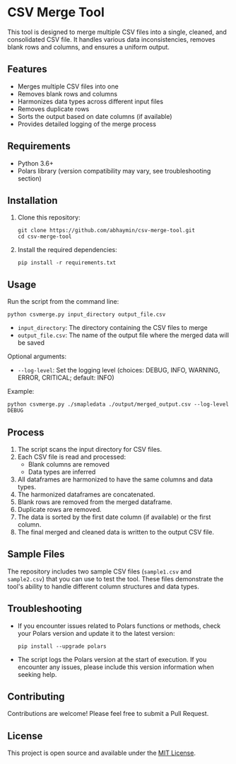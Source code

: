 # CSV Merge Tool

This tool is designed to merge multiple CSV files into a single, cleaned, and consolidated CSV file. It handles various data inconsistencies, removes blank rows and columns, and ensures a uniform output.

## Features

- Merges multiple CSV files into one
- Removes blank rows and columns
- Harmonizes data types across different input files
- Removes duplicate rows
- Sorts the output based on date columns (if available)
- Provides detailed logging of the merge process

## Requirements

- Python 3.6+
- Polars library (version compatibility may vary, see troubleshooting section)

## Installation

1. Clone this repository:
   ```
   git clone https://github.com/abhaymin/csv-merge-tool.git
   cd csv-merge-tool
   ```

2. Install the required dependencies:
   ```
   pip install -r requirements.txt
   ```

## Usage

Run the script from the command line:

```
python csvmerge.py input_directory output_file.csv
```

- `input_directory`: The directory containing the CSV files to merge
- `output_file.csv`: The name of the output file where the merged data will be saved

Optional arguments:
- `--log-level`: Set the logging level (choices: DEBUG, INFO, WARNING, ERROR, CRITICAL; default: INFO)

Example:
```
python csvmerge.py ./smapledata ./output/merged_output.csv --log-level DEBUG
```

## Process

1. The script scans the input directory for CSV files.
2. Each CSV file is read and processed:
   - Blank columns are removed
   - Data types are inferred
3. All dataframes are harmonized to have the same columns and data types.
4. The harmonized dataframes are concatenated.
5. Blank rows are removed from the merged dataframe.
6. Duplicate rows are removed.
7. The data is sorted by the first date column (if available) or the first column.
8. The final merged and cleaned data is written to the output CSV file.

## Sample Files

The repository includes two sample CSV files (`sample1.csv` and `sample2.csv`) that you can use to test the tool. These files demonstrate the tool's ability to handle different column structures and data types.

## Troubleshooting

- If you encounter issues related to Polars functions or methods, check your Polars version and update it to the latest version:
  ```
  pip install --upgrade polars
  ```
- The script logs the Polars version at the start of execution. If you encounter any issues, please include this version information when seeking help.

## Contributing

Contributions are welcome! Please feel free to submit a Pull Request.

## License

This project is open source and available under the [MIT License](LICENSE).